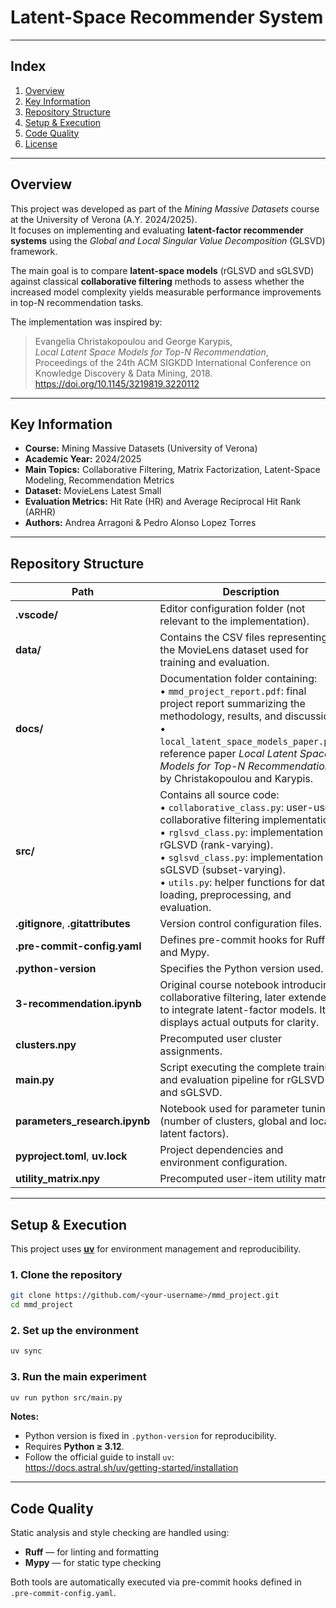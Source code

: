 # Latent-Space Recommender System

---

## Index
1. [Overview](#overview)  
2. [Key Information](#key-information)  
3. [Repository Structure](#repository-structure)  
4. [Setup & Execution](#setup--execution)  
5. [Code Quality](#code-quality)  
6. [License](#license)

---

## Overview

This project was developed as part of the *Mining Massive Datasets* course at the University of Verona (A.Y. 2024/2025).  
It focuses on implementing and evaluating **latent-factor recommender systems** using the *Global and Local Singular Value Decomposition* (GLSVD) framework.

The main goal is to compare **latent-space models** (rGLSVD and sGLSVD) against classical **collaborative filtering** methods to assess whether the increased model complexity yields measurable performance improvements in top-N recommendation tasks.

The implementation was inspired by:

> Evangelia Christakopoulou and George Karypis,  
> *Local Latent Space Models for Top-N Recommendation*,  
> Proceedings of the 24th ACM SIGKDD International Conference on Knowledge Discovery & Data Mining, 2018.  
> https://doi.org/10.1145/3219819.3220112

---

## Key Information

- **Course:** Mining Massive Datasets (University of Verona)  
- **Academic Year:** 2024/2025  
- **Main Topics:** Collaborative Filtering, Matrix Factorization, Latent-Space Modeling, Recommendation Metrics  
- **Dataset:** MovieLens Latest Small  
- **Evaluation Metrics:** Hit Rate (HR) and Average Reciprocal Hit Rank (ARHR)  
- **Authors:** Andrea Arragoni & Pedro Alonso Lopez Torres  

---

## Repository Structure

| Path | Description |
|------|--------------|
| **.vscode/** | Editor configuration folder (not relevant to the implementation). |
| **data/** | Contains the CSV files representing the MovieLens dataset used for training and evaluation. |
| **docs/** | Documentation folder containing:<br>• `mmd_project_report.pdf`: final project report summarizing the methodology, results, and discussion.<br>• `local_latent_space_models_paper.pdf`: reference paper *Local Latent Space Models for Top-N Recommendation* by Christakopoulou and Karypis. |
| **src/** | Contains all source code:<br>• `collaborative_class.py`: user-user collaborative filtering implementation.<br>• `rglsvd_class.py`: implementation of rGLSVD (rank-varying).<br>• `sglsvd_class.py`: implementation of sGLSVD (subset-varying).<br>• `utils.py`: helper functions for data loading, preprocessing, and evaluation. |
| **.gitignore**, **.gitattributes** | Version control configuration files. |
| **.pre-commit-config.yaml** | Defines pre-commit hooks for Ruff and Mypy. |
| **.python-version** | Specifies the Python version used. |
| **3-recommendation.ipynb** | Original course notebook introducing collaborative filtering, later extended to integrate latent-factor models. It displays actual outputs for clarity. |
| **clusters.npy** | Precomputed user cluster assignments. |
| **main.py** | Script executing the complete training and evaluation pipeline for rGLSVD and sGLSVD. |
| **parameters_research.ipynb** | Notebook used for parameter tuning (number of clusters, global and local latent factors). |
| **pyproject.toml**, **uv.lock** | Project dependencies and environment configuration. |
| **utility_matrix.npy** | Precomputed user-item utility matrix. |

---

## Setup & Execution

This project uses **[uv](https://docs.astral.sh/uv/)** for environment management and reproducibility.

### 1. Clone the repository
```bash
git clone https://github.com/<your-username>/mmd_project.git
cd mmd_project
```

### 2. Set up the environment

```bash
uv sync
```

### 3. Run the main experiment

```bash
uv run python src/main.py
```

**Notes:**
- Python version is fixed in `.python-version` for reproducibility.  
- Requires **Python ≥ 3.12**.  
- Follow the official guide to install `uv`:  
  https://docs.astral.sh/uv/getting-started/installation

---

## Code Quality

Static analysis and style checking are handled using:

- **Ruff** — for linting and formatting  
- **Mypy** — for static type checking  

Both tools are automatically executed via pre-commit hooks defined in `.pre-commit-config.yaml`.